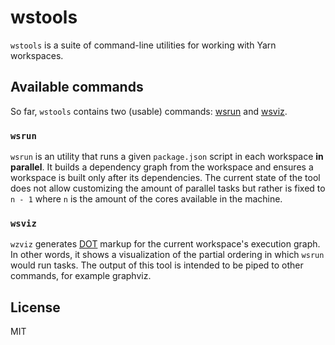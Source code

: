 # wstools

`wstools` is a suite of command-line utilities for working with Yarn workspaces.

## Available commands

So far, `wstools` contains two (usable) commands: [wsrun](#wsrun) and [wsviz](#wsviz).

### `wsrun`

`wsrun` is an utility that runs a given `package.json` script in each workspace **in parallel**.
It builds a dependency graph from the workspace and ensures a workspace is built only after its dependencies.
The current state of the tool does not allow customizing the amount of parallel tasks but rather is fixed to `n - 1` where `n` is the amount of the cores available in the machine.

### `wsviz`

`wzviz` generates [DOT](https://en.wikipedia.org/wiki/DOT_(graph_description_language)) markup for the current workspace's execution graph.
In other words, it shows a visualization of the partial ordering in which `wsrun` would run tasks. The output of this tool is intended to be piped to other commands, for example graphviz.

## License

MIT